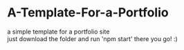 # A-Template-For-a-Portfolio
a simple template for a portfolio site <br/>
just download the folder and run 'npm start'
there you go! :)
